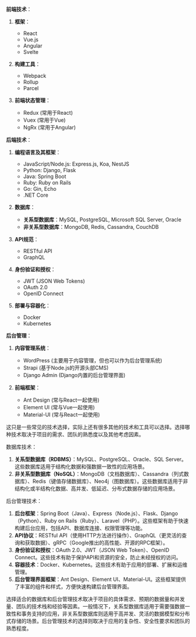 **前端技术**：
1. **框架**：
   - React
   - Vue.js
   - Angular
   - Svelte

2. **构建工具**：
   - Webpack
   - Rollup
   - Parcel

3. **前端状态管理**：
   - Redux (常用于React)
   - Vuex (常用于Vue)
   - NgRx (常用于Angular)

**后端技术**：
1. **编程语言及其框架**：
   - JavaScript/Node.js: Express.js, Koa, NestJS
   - Python: Django, Flask
   - Java: Spring Boot
   - Ruby: Ruby on Rails
   - Go: Gin, Echo
   - .NET Core

2. **数据库**：
   - **关系型数据库**：MySQL, PostgreSQL, Microsoft SQL Server, Oracle
   - **非关系型数据库**：MongoDB, Redis, Cassandra, CouchDB

3. **API规范**：
   - RESTful API
   - GraphQL

4. **身份验证和授权**：
   - JWT (JSON Web Tokens)
   - OAuth 2.0
   - OpenID Connect

5. **部署与容器化**：
   - Docker
   - Kubernetes

**后台管理**：
1. **内容管理系统**：
   - WordPress (主要用于内容管理，但也可以作为后台管理系统)
   - Strapi (基于Node.js的开源头部CMS)
   - Django Admin (Django内置的后台管理界面)

2. **前端框架**：
   - Ant Design (常与React一起使用)
   - Element UI (常与Vue一起使用)
   - Material-UI (常与React一起使用)

这只是一些常见的技术选择，实际上还有很多其他的技术和工具可以选择。选择哪种技术取决于项目的需求、团队的熟悉度以及其他考虑因素。

数据库技术：

1. **关系型数据库（RDBMS）**：MySQL、PostgreSQL、Oracle、SQL Server。这些数据库适用于结构化数据和强数据一致性的应用场景。
2. **非关系型数据库（NoSQL）**：MongoDB（文档数据库）、Cassandra（列式数据库）、Redis（键值存储数据库）、Neo4j（图数据库）。这些数据库适用于非结构化或半结构化数据、高并发、低延迟、分布式数据存储的应用场景。

后台管理技术：

1. **后台框架**：Spring Boot（Java）、Express（Node.js）、Flask、Django（Python）、Ruby on Rails（Ruby）、Laravel（PHP）。这些框架有助于快速构建后台应用，包括API、数据库连接、权限管理等功能。
2. **API协议**：RESTful API（使用HTTP方法进行操作）、GraphQL（更灵活的查询和获取数据）、gRPC（Google推出的高性能、开源的RPC框架）。
3. **身份验证和授权**：OAuth 2.0、JWT（JSON Web Token）、OpenID Connect。这些技术有助于保护API和资源的安全，防止未经授权的访问。
4. **容器技术**：Docker、Kubernetes。这些技术有助于应用的部署、扩展和运维管理。
5. **后台管理界面框架**：Ant Design、Element UI、Material-UI。这些框架提供了丰富的组件和样式，方便快速构建后台管理界面。

选择适合的数据库和后台管理技术取决于项目的具体需求、预期的数据量和并发量、团队的技术栈和经验等因素。一般情况下，关系型数据库适用于需要强数据一致性和事务支持的应用，非关系型数据库则适用于高并发、灵活的数据模型和分布式存储的场景。后台管理技术的选择则取决于应用的复杂性、安全性要求和团队的熟悉程度。